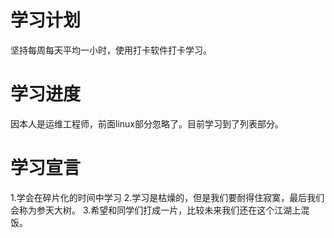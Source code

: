 # 学习计划
坚持每周每天平均一小时，使用打卡软件打卡学习。
# 学习进度
因本人是运维工程师，前面linux部分忽略了。目前学习到了列表部分。
# 学习宣言
1.学会在碎片化的时间中学习
2.学习是枯燥的，但是我们要耐得住寂寞，最后我们会称为参天大树。
3.希望和同学们打成一片，比较未来我们还在这个江湖上混饭。
